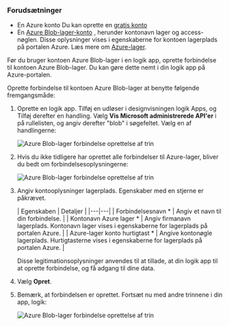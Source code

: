 ### <a name="prerequisites"></a>Forudsætninger
- En Azure konto Du kan oprette en [gratis konto](https://azure.microsoft.com/free)
- En [Azure Blob-lager-konto](../articles/storage/storage-create-storage-account.md) , herunder kontonavn lager og access-nøglen. Disse oplysninger vises i egenskaberne for kontoen lagerplads på portalen Azure. Læs mere om [Azure-lager](../articles/storage/storage-introduction.md).

Før du bruger kontoen Azure Blob-lager i en logik app, oprette forbindelse til kontoen Azure Blob-lager. Du kan gøre dette nemt i din logik app på Azure-portalen.  

Oprette forbindelse til kontoen Azure Blob-lager at benytte følgende fremgangsmåde:  

1. Oprette en logik app. Tilføj en udløser i designvisningen logik Apps, og Tilføj derefter en handling. Vælg **Vis Microsoft administrerede API'er** i på rullelisten, og angiv derefter "blob" i søgefeltet. Vælg en af handlingerne:  

    ![Azure Blob-lager forbindelse oprettelse af trin](./media/connectors-create-api-azureblobstorage/azureblobstorage-1.png)  

2. Hvis du ikke tidligere har oprettet alle forbindelser til Azure-lager, bliver du bedt om forbindelsesoplysningerne:   

    ![Azure Blob-lager forbindelse oprettelse af trin](./media/connectors-create-api-azureblobstorage/connection-details.png)  

3. Angiv kontooplysninger lagerplads. Egenskaber med en stjerne er påkrævet.

    | Egenskaben | Detaljer |
|---|---|
| Forbindelsesnavn * | Angiv et navn til din forbindelse. |
| Kontonavn Azure lager * | Angiv firmanavn lagerplads. Kontonavn lager vises i egenskaberne for lagerplads på portalen Azure. |
| Azure-lager konto hurtigtast * | Angive kontonøgle lagerplads. Hurtigtasterne vises i egenskaberne for lagerplads på portalen Azure. |

    Disse legitimationsoplysninger anvendes til at tillade, at din logik app til at oprette forbindelse, og få adgang til dine data. 

4. Vælg **Opret**.

5. Bemærk, at forbindelsen er oprettet. Fortsæt nu med andre trinnene i din app, logik: 

    ![Azure Blob-lager forbindelse oprettelse af trin](./media/connectors-create-api-azureblobstorage/azureblobstorage-3.png)  
